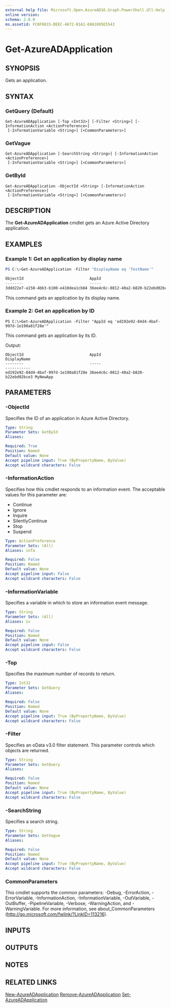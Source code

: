 ```yaml
---
external help file: Microsoft.Open.AzureAD16.Graph.PowerShell.dll-Help.xml
online version: 
schema: 2.0.0
ms.assetid: FC0F8815-DEEC-4672-81A1-68A1095E5543
---
```


# Get-AzureADApplication

## SYNOPSIS
Gets an application.

## SYNTAX

### GetQuery (Default)
```
Get-AzureADApplication [-Top <Int32>] [-Filter <String>] [-InformationAction <ActionPreference>]
 [-InformationVariable <String>] [<CommonParameters>]
```

### GetVague
```
Get-AzureADApplication [-SearchString <String>] [-InformationAction <ActionPreference>]
 [-InformationVariable <String>] [<CommonParameters>]
```

### GetById
```
Get-AzureADApplication -ObjectId <String> [-InformationAction <ActionPreference>]
 [-InformationVariable <String>] [<CommonParameters>]
```

## DESCRIPTION
The **Get-AzureADApplication** cmdlet gets an Azure Active Directory application.

## EXAMPLES

### Example 1: Get an application by display name
```PowerShell
PS C:\>Get-AzureADApplication -Filter "DisplayName eq 'TestName'"

ObjectId                             AppId                                DisplayName
--------                             -----                                -----------
3ddd22e7-a150-4bb3-b100-e410dea1cb84 36ee4c6c-0812-40a2-b820-b22ebd02bce3 TestName
```
This command gets an application by its display name.





### Example 2: Get an application by ID
```
PS C:\>Get-AzureADApplication -Filter "AppId eq 'ed192e92-84d4-4baf-997d-1e190a81f28e'"
```
This command gets an application by its ID.

Output:

    ObjectId                             AppId                                DisplayName
    --------                             -----                                -----------  
    ed192e92-84d4-4baf-997d-1e190a81f28e 36ee4c6c-0812-40a2-b820-b22ebd02bce3 MyNewApp

## PARAMETERS

### -ObjectId
Specifies the ID of an application in Azure Active Directory.

```yaml
Type: String
Parameter Sets: GetById
Aliases: 

Required: True
Position: Named
Default value: None
Accept pipeline input: True (ByPropertyName, ByValue)
Accept wildcard characters: False
```

### -InformationAction
Specifies how this cmdlet responds to an information event. The acceptable values for this parameter are:

- Continue
- Ignore
- Inquire
- SilentlyContinue
- Stop
- Suspend

```yaml
Type: ActionPreference
Parameter Sets: (All)
Aliases: infa

Required: False
Position: Named
Default value: None
Accept pipeline input: False
Accept wildcard characters: False
```

### -InformationVariable
Specifies a variable in which to store an information event message.

```yaml
Type: String
Parameter Sets: (All)
Aliases: iv

Required: False
Position: Named
Default value: None
Accept pipeline input: False
Accept wildcard characters: False
```

### -Top
Specifies the maximum number of records to return.

```yaml
Type: Int32
Parameter Sets: GetQuery
Aliases: 

Required: False
Position: Named
Default value: None
Accept pipeline input: True (ByPropertyName, ByValue)
Accept wildcard characters: False
```

### -Filter
Specifies an oData v3.0 filter statement. This parameter controls which objects are returned.

```yaml
Type: String
Parameter Sets: GetQuery
Aliases: 

Required: False
Position: Named
Default value: None
Accept pipeline input: True (ByPropertyName, ByValue)
Accept wildcard characters: False
```

### -SearchString
Specifies a search string.
```yaml
Type: String
Parameter Sets: GetVague
Aliases: 

Required: False
Position: Named
Default value: None
Accept pipeline input: True (ByPropertyName, ByValue)
Accept wildcard characters: False
```

### CommonParameters
This cmdlet supports the common parameters: -Debug, -ErrorAction, -ErrorVariable, -InformationAction, -InformationVariable, -OutVariable, -OutBuffer, -PipelineVariable, -Verbose, -WarningAction, and -WarningVariable. For more information, see about_CommonParameters (http://go.microsoft.com/fwlink/?LinkID=113216).

## INPUTS

## OUTPUTS

## NOTES

## RELATED LINKS
[New-AzureADApplication](./New-AzureADApplication.md)
[Remove-AzureADApplication](./Remove-AzureADApplication.md)
[Set-AzureADApplication](./Set-AzureADApplication.md)




